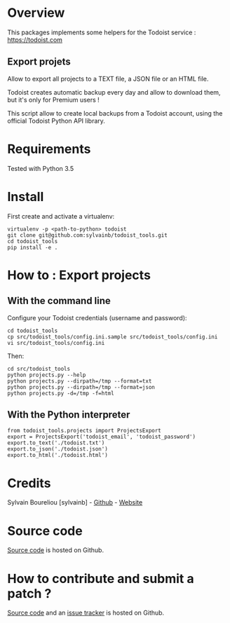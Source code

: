 Overview
=========

This packages implements some helpers for the Todoist service : https://todoist.com

Export projets
--------------

Allow to export all projects to a TEXT file, a JSON file or an HTML file.

Todoist creates automatic backup every day and allow to download them, 
but it's only for Premium users !

This script allow to create local backups from a Todoist account, 
using the official Todoist Python API library.

Requirements
============

Tested with Python 3.5

Install
=======

First create and activate a virtualenv:

    virtualenv -p <path-to-python> todoist
    git clone git@github.com:sylvainb/todoist_tools.git
    cd todoist_tools
    pip install -e .

How to : Export projects
========================

With the command line
---------------------

Configure your Todoist credentials (username and password):

    cd todoist_tools
    cp src/todoist_tools/config.ini.sample src/todoist_tools/config.ini
    vi src/todoist_tools/config.ini

Then:

    cd src/todoist_tools
    python projects.py --help
    python projects.py --dirpath=/tmp --format=txt
    python projects.py --dirpath=/tmp --format=json
    python projects.py -d=/tmp -f=html

With the Python interpreter
---------------------------

    from todoist_tools.projects import ProjectsExport
    export = ProjectsExport('todoist_email', 'todoist_password')
    export.to_text('./todoist.txt')
    export.to_json('./todoist.json')
    export.to_html('./todoist.html')

Credits
=======

Sylvain Boureliou [sylvainb] - [Github](https://github.com/sylvainb) - [Website](http://www.boureliou.com)

Source code
===========

[Source code](<https://github.com/sylvainb/todoist_tools>) is hosted on Github.

How to contribute and submit a patch ?
======================================

[Source code](<https://github.com/sylvainb/todoist_tools>) and an [issue tracker](<https://github.com/sylvainb/todoist_tools/issues>) is hosted on Github.
